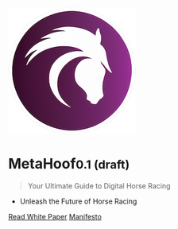 ![logo](assets/img/cover.png)

# MetaHoof<small>0.1 (draft)</small>

> Your Ultimate Guide to Digital Horse Racing

- Unleash the Future of Horse Racing

[Read White Paper](/white-paper)
[Manifesto](/manifesto)

